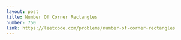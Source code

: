 ```yaml
---
layout: post
title: Number Of Corner Rectangles
number: 750
link: https://leetcode.com/problems/number-of-corner-rectangles
---
```


